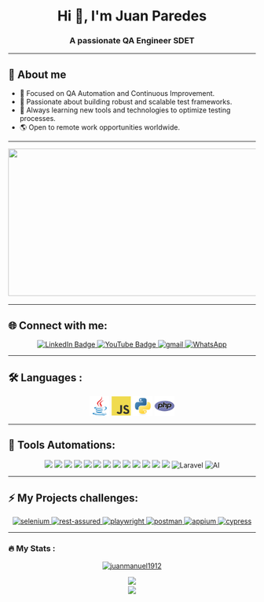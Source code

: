 <h1 align="center">Hi 👋, I'm Juan Paredes</h1>
<h3 align="center">A passionate QA Engineer SDET</h3>

---

## 🚀 About me
- 🔎 Focused on QA Automation and Continuous Improvement.
- 🧪 Passionate about building robust and scalable test frameworks.
- 💬 Always learning new tools and technologies to optimize testing processes.
- 🌎 Open to remote work opportunities worldwide.



---
<div align="center">
<img src="https://media1.giphy.com/media/v1.Y2lkPTc5MGI3NjExdTNwdGR4czZwZzJwYXRxZmM2ZjdqMm1scngyM3lweGE5cDljcGZwNiZlcD12MV9pbnRlcm5hbF9naWZfYnlfaWQmY3Q9Zw/mWK6qsWFY6w5xMKG5D/giphy.gif" width="600" height="300"/>
</div>

---

## 🌐 Connect with me:

<p align="center">
  <a href="https://www.linkedin.com/in/juan-manuel-paredes-goicochea/" target="_blank">
    <img src="https://img.shields.io/badge/LinkedIn-blue?style=for-the-badge&logo=linkedin&logoColor=white" alt="LinkedIn Badge"/>
  </a>
  <a href="https://www.youtube.com/@Simpletesting-qa" target="_blank">
    <img src="https://img.shields.io/badge/YouTube-red?style=for-the-badge&logo=youtube&logoColor=white" alt="YouTube Badge"/>
  </a>
   </a>
  <a href="mailto:juanmanuel1912@gmail.com" target="_blank">
    <img src="https://img.shields.io/badge/Gmail-red?style=for-the-badge&logo=gmail&logoColor=white" alt="gmail"/>
  </a>
<a href="https://wa.me/51938920082" target="_blank">
  <img src="https://img.shields.io/badge/WhatsApp-green?style=for-the-badge&logo=whatsapp&logoColor=white" alt="WhatsApp" />
</a>
</p>

---

## 🛠️ Languages :

<p align="center">
  <img src="https://raw.githubusercontent.com/devicons/devicon/master/icons/java/java-original.svg" alt="Java" width="40" height="40"/>
  <img src="https://raw.githubusercontent.com/devicons/devicon/master/icons/javascript/javascript-original.svg" alt="JavaScript" width="40" height="40"/>
  <img src="https://raw.githubusercontent.com/devicons/devicon/master/icons/python/python-original.svg" alt="Python" width="40" height="40"/>
  <img src="https://raw.githubusercontent.com/devicons/devicon/master/icons/php/php-original.svg" alt="PHP" width="40" height="40"/>

  <!-- Agrega aquí más iconos si quieres -->
</p>

---

## 🐞 Tools Automations:

<p align="center">
   <img src="https://img.shields.io/badge/Selenium-43B02A?style=for-the-badge&logo=selenium&logoColor=white"/>
  <img src="https://img.shields.io/badge/Playwright-2EAD33?style=for-the-badge&logo=playwright&logoColor=white"/>
  <img src="https://img.shields.io/badge/Cypress-17202C?style=for-the-badge&logo=cypress&logoColor=white"/>
  <img src="https://img.shields.io/badge/Appium-6AB4F8?style=for-the-badge&logo=appium&logoColor=white"/>
  <img src="https://img.shields.io/badge/Cucumber-23D96C?style=for-the-badge&logo=cucumber&logoColor=white"/>
  <img src="https://img.shields.io/badge/MongoDB-4EA94B?style=for-the-badge&logo=mongodb&logoColor=white"/>
  <img src="https://img.shields.io/badge/REST%20Assured-6DB33F?style=for-the-badge"/>
  <img src="https://img.shields.io/badge/Jenkins-D24939?style=for-the-badge&logo=jenkins&logoColor=white"/>
  <img src="https://img.shields.io/badge/Docker-2496ED?style=for-the-badge&logo=docker&logoColor=white"/>
  <img src="https://img.shields.io/badge/Git-F05032?style=for-the-badge&logo=git&logoColor=white"/>
  <img src="https://img.shields.io/badge/Postman-FF6C37?style=for-the-badge&logo=postman&logoColor=white"/>
  <img src="https://img.shields.io/badge/TestNG-FFB13B?style=for-the-badge"/>
  <img src="https://img.shields.io/badge/Maven-C71A36?style=for-the-badge&logo=apachemaven&logoColor=white"/>
  <img src="https://img.shields.io/badge/Laravel-EF4135?style=for-the-badge&logo=laravel&logoColor=white" alt="Laravel"/>
<img src="https://img.shields.io/badge/AI-000000?style=for-the-badge&logo=openai&logoColor=white" alt="AI"/>



  <!-- Agrega aquí más iconos si quieres -->
</p>

---

## ⚡ My Projects challenges:


<p align="center">
  <a href="https://github.com/juanmanuel1912/selenium-ecommerce/tree/master/src" target="project selenium">
    <img src="https://img.shields.io/badge/Selenium-43B02A?style=for-the-badge&logo=selenium&logoColor=white" alt="selenium"/>
  </a>
  <a href="https://github.com/juanmanuel1912/playwright_api_automation" target="_blank">
    <img src="https://img.shields.io/badge/REST%20Assured-6DB33F?style=for-the-badge" alt="rest-assured"/>
  </a>
  <a href="https://github.com/juanmanuel1912/automation_playwright" target="_blank">
    <img src="https://img.shields.io/badge/Playwright-2EAD33?style=for-the-badge&logo=playwright&logoColor=white" alt="playwright"/>
  </a>
    <a href="https://github.com/juanmanuel1912/playwright_api_automation" target="_blank">
    <img src="https://img.shields.io/badge/Postman-FF6C37?style=for-the-badge&logo=postman&logoColor=white" alt="postman"/>
  </a>
  <a href="https://github.com/juanmanuel1912/selenium-ecommerce/tree/master/src" target="_blank">
    <img src="https://img.shields.io/badge/Appium-6AB4F8?style=for-the-badge&logo=appium&logoColor=white" alt="appium"/>
  </a>
    <a href="https://github.com/juanmanuel1912/project2-cypress" target="_blank">
    <img src="https://img.shields.io/badge/Cypress-17202C?style=for-the-badge&logo=cypress&logoColor=white" alt="cypress"/>
  </a>
</p>


---


### :fire: My Stats :

<p align="center">
  <a href="https://github.com/ryo-ma/github-profile-trophy">
    <img src="https://github-profile-trophy.vercel.app/?username=juanmanuel1912" alt="juanmanuel1912" />
  </a>
</p>

<div align="center">
  <img src="http://github-readme-streak-stats.herokuapp.com/?user=juanmanuel1912&theme=dark&background=000000" width="600" />
</div>

<div align="center">
  <img src="https://github-readme-stats.vercel.app/api/top-langs/?username=juanmanuel1912&layout=compact&theme=vision-friendly-dark" width="600" />
</div>

